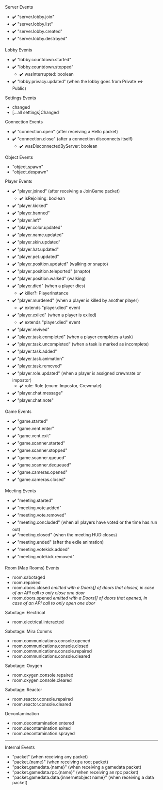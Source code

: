 Server Events
- ✔️ "server.lobby.join"
- ✔️ "server.lobby.list"
- ✔️ "server.lobby.created"
- ✔️ "server.lobby.destroyed"

Lobby Events
- ✔️ "lobby.countdown.started"
- ✔️ "lobby.countdown.stopped"
  - ✔️ wasInterrupted: boolean
- ✔️ "lobby.privacy.updated" (when the lobby goes from Private <=> Public)

Settings Events
- changed
- [...all settings]Changed

Connection Events
- ✔️ "connection.open" (after receiving a Hello packet)
- ✔️ "connection.close" (after a connection disconnects itself)
  - ✔️ wasDisconnectedByServer: boolean

Object Events
- "object.spawn"
- "object.despawn"

Player Events
- ✔️ "player.joined" (after receiving a JoinGame packet)
  - ✔️ isRejoining: boolean
- ✔️ "player.kicked"
- ✔️ "player.banned"
- ✔️ "player.left"
- ✔️ "player.color.updated"
- ✔️ "player.name.updated"
- ✔️ "player.skin.updated"
- ✔️ "player.hat.updated"
- ✔️ "player.pet.updated"
- ✔️ "player.position.updated" (walking or snapto)
- ✔️ "player.position.teleported" (snapto)
- ✔️ "player.position.walked" (walking)
- ✔️ "player.died" (when a player dies)
  - ✔️ killer?: PlayerInstance
- ✔️ "player.murdered" (when a player is killed by another player)
  - ✔️ extends "player.died" event
- ✔️ "player.exiled" (when a player is exiled)
  - ✔️ extends "player.died" event
- ✔️ "player.revived"
- ✔️ "player.task.completed" (when a player completes a task)
- ✔️ "player.task.uncompleted" (when a task is marked as incomplete)
- ✔️ "player.task.added"
- ✔️ "player.task.animation"
- ✔️ "player.task.removed"
- ✔️ "player.role.updated" (when a player is assigned crewmate or impostor)
  - ✔️ role: Role (enum: Impostor, Crewmate)
- ✔️ "player.chat.message"
- ✔️ "player.chat.note"

Game Events
- ✔️ "game.started"
- ✔️ "game.vent.enter"
- ✔️ "game.vent.exit"
- ✔️ "game.scanner.started"
- ✔️ "game.scanner.stopped"
- ✔️ "game.scanner.queued"
- ✔️ "game.scanner.dequeued"
- ✔️ "game.cameras.opened"
- ✔️ "game.cameras.closed"

Meeting Events
- ✔️ "meeting.started"
- ✔️ "meeting.vote.added"
- ✔️ "meeting.vote.removed"
- ✔️ "meeting.concluded" (when all players have voted or the time has run out)
- ✔️ "meeting.closed" (when the meeting HUD closes)
- ✔️ "meeting.ended" (after the exile animation)
- ✔️ "meeting.votekick.added"
- ✔️ "meeting.votekick.removed"

Room (Map Rooms) Events
- room.sabotaged
- room.repaired
- room.doors.closed *emitted with a Doors[] of doors that closed, in case of an API call to only close one door*
- room.doors.opened *emitted with a Doors[] of doors that opened, in case of an API call to only open one door*

Sabotage: Electrical
- room.electrical.interacted

Sabotage: Mira Comms
- room.communications.console.opened
- room.communications.console.closed
- room.communications.console.repaired
- room.communications.console.cleared

Sabotage: Oxygen
- room.oxygen.console.repaired
- room.oxygen.console.cleared

Sabotage: Reactor
- room.reactor.console.repaired
- room.reactor.console.cleared

Decontamination
- room.decontamination.entered
- room.decontamination.exited
- room.decontamination.sprayed


----------

Internal Events


- "packet" (when receiving any packet)
- "packet.{name}" (when receiving a root packet)
- "packet.gamedata.{name}" (when receiving a gamedata packet)
- "packet.gamedata.rpc.{name}" (when receiving an rpc packet)
- "packet.gamedata.data.{innernetobject name}" (when receiving a data packet)

